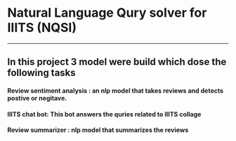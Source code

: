 # Natural Language Qury solver for IIITS (NQSI)
-----------------------------------------------
## In this project 3 model were build which dose the following tasks 

#### Review sentiment analysis : an nlp model that takes reviews and detects postive or negitave.

#### IIITS chat bot: This bot answers the quries related to IIITS collage

#### Review summarizer : nlp model that summarizes the reviews
